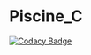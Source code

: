 # Piscine_C
[![Codacy Badge](https://app.codacy.com/project/badge/Grade/97c494ea248b4bf491b8eab6254b0307)](https://www.codacy.com/gh/LucasMarsala/Piscine_C/dashboard?utm_source=github.com&amp;utm_medium=referral&amp;utm_content=LucasMarsala/Piscine_C&amp;utm_campaign=Badge_Grade)
